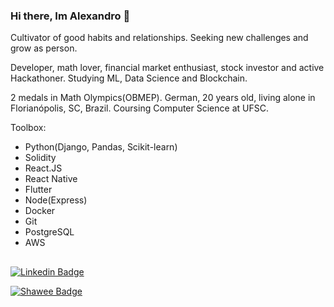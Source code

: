 ### Hi there, Im Alexandro 👋

Cultivator of good habits and relationships.
Seeking new challenges and grow as person.

Developer, math lover, financial market enthusiast, stock investor and active Hackathoner. Studying ML, Data Science and Blockchain.

2 medals in Math Olympics(OBMEP).
German, 20 years old, living alone in Florianópolis, SC, Brazil.
Coursing Computer Science at UFSC.

Toolbox:
- Python(Django, Pandas, Scikit-learn)
- Solidity
- React.JS
- React Native
- Flutter
- Node(Express)
- Docker
- Git
- PostgreSQL
- AWS


##
[![Linkedin Badge](https://img.shields.io/badge/-Alexandro%20T.%20Netto-blue?style=flat-square&logo=Linkedin&logoColor=white&link=https://www.linkedin.com/in/alextnetto/)](https://www.linkedin.com/in/alextnetto/)


[![Shawee Badge](https://img.shields.io/badge/-@alextnetto-red?style=flat-square&labelColor=red&link=https://app.shawee.io/@alextnetto&logo=data:image/svg%2Bxml;base64,PD94bWwgdmVyc2lvbj0iMS4wIiBzdGFuZGFsb25lPSJubyI/Pgo8IURPQ1RZUEUgc3ZnIFBVQkxJQyAiLS8vVzNDLy9EVEQgU1ZHIDIwMDEwOTA0Ly9FTiIKICJodHRwOi8vd3d3LnczLm9yZy9UUi8yMDAxL1JFQy1TVkctMjAwMTA5MDQvRFREL3N2ZzEwLmR0ZCI%2BCjxzdmcgdmVyc2lvbj0iMS4wIiB4bWxucz0iaHR0cDovL3d3dy53My5vcmcvMjAwMC9zdmciCiB3aWR0aD0iMTYuMDAwMDAwcHQiIGhlaWdodD0iMTYuMDAwMDAwcHQiIHZpZXdCb3g9IjAgMCAxNi4wMDAwMDAgMTYuMDAwMDAwIgogcHJlc2VydmVBc3BlY3RSYXRpbz0ieE1pZFlNaWQgbWVldCI%2BCgo8ZyB0cmFuc2Zvcm09InRyYW5zbGF0ZSgwLjAwMDAwMCwxNi4wMDAwMDApIHNjYWxlKDAuMTAwMDAwLC0wLjEwMDAwMCkiCmZpbGw9IiMwMDAwMDAiIHN0cm9rZT0ibm9uZSI%2BCjxwYXRoIGQ9Ik0zMiAxMjcgYy0yOCAtMzAgLTI4IC02OCAxIC05NSAzMCAtMjggNjggLTI4IDk1IDEgMjggMzAgMjggNjggLTEKOTUgLTMwIDI4IC02OCAyOCAtOTUgLTF6IG04NSAtOSBjMjkgLTI3IDI5IC00NSAxIC03NSAtMjcgLTI5IC00NSAtMjkgLTc1IC0xCi0yOSAyNyAtMjkgNDUgLTEgNzUgMjcgMjkgNDUgMjkgNzUgMXoiLz4KPHBhdGggZD0iTTY3IDEwMyBjLTQgLTMgLTcgLTExIC03IC0xNyAwIC02IDUgLTUgMTIgMiA2IDYgOSAxNCA3IDE3IC0zIDMgLTkKMiAtMTIgLTJ6Ii8%2BCjxwYXRoIGQ9Ik04NSA3MCBjLTMgLTUgLTIgLTEwIDQgLTEwIDUgMCAxMyA1IDE2IDEwIDMgNiAyIDEwIC00IDEwIC01IDAgLTEzCi00IC0xNiAtMTB6Ii8%2BCjwvZz4KPC9zdmc%2BCg==)](https://app.shawee.io/@alextnetto)
